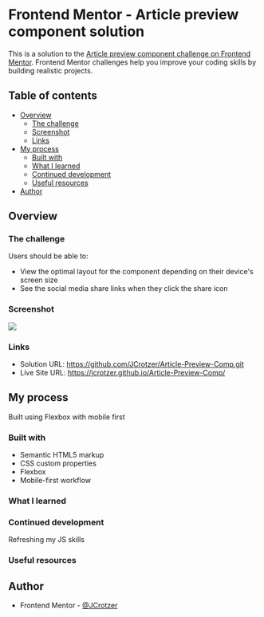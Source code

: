 # Frontend Mentor - Article preview component solution

This is a solution to the [Article preview component challenge on Frontend Mentor](https://www.frontendmentor.io/challenges/article-preview-component-dYBN_pYFT). Frontend Mentor challenges help you improve your coding skills by building realistic projects.

## Table of contents

- [Overview](#overview)
  - [The challenge](#the-challenge)
  - [Screenshot](#screenshot)
  - [Links](#links)
- [My process](#my-process)
  - [Built with](#built-with)
  - [What I learned](#what-i-learned)
  - [Continued development](#continued-development)
  - [Useful resources](#useful-resources)
- [Author](#author)

## Overview

### The challenge

Users should be able to:

- View the optimal layout for the component depending on their device's screen size
- See the social media share links when they click the share icon

### Screenshot

![](./assets/images/Article-preview-comp.png.jpg)

### Links

- Solution URL: https://github.com/JCrotzer/Article-Preview-Comp.git
- Live Site URL: https://jcrotzer.github.io/Article-Preview-Comp/

## My process

Built using Flexbox with mobile first

### Built with

- Semantic HTML5 markup
- CSS custom properties
- Flexbox
- Mobile-first workflow

### What I learned

### Continued development

Refreshing my JS skills

### Useful resources

## Author

- Frontend Mentor - [@JCrotzer](https://www.frontendmentor.io/profile/JCrotzer)
